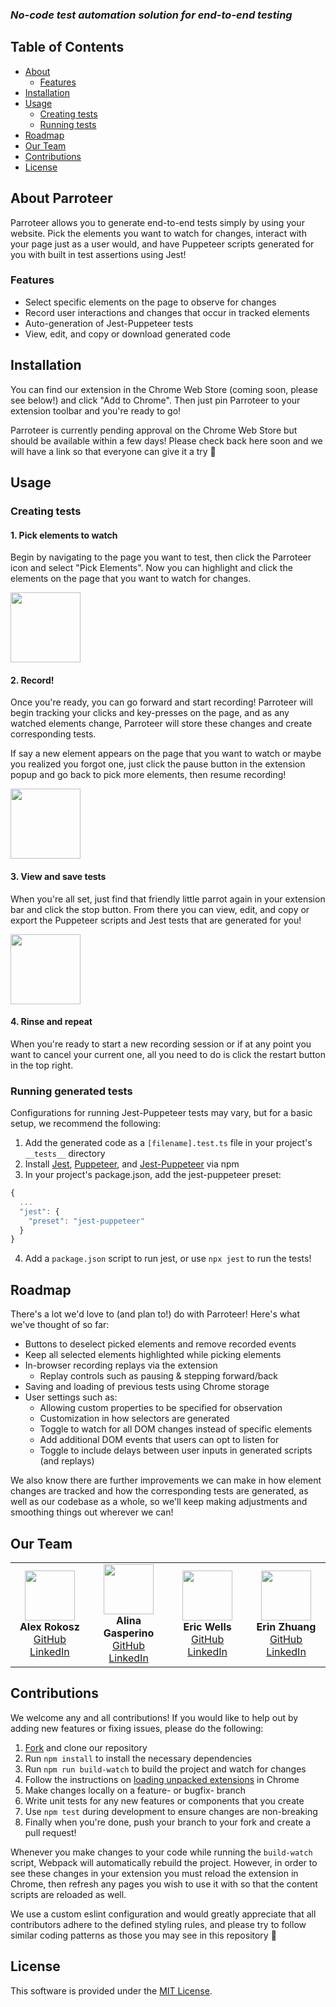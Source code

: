 <!-- parroteer banner -->
### *No-code test automation solution for end-to-end testing*

## Table of Contents
- [About](#about-parroteer)
  - [Features](#features)
- [Installation](#installation)
- [Usage](#usage)
  - [Creating tests](#creating-tests)
  - [Running tests](#running-generated-tests)
- [Roadmap](#roadmap)
- [Our Team](#our-team)
- [Contributions](#contributions)
- [License](#license)

<!-- chrome store link -->
## About Parroteer
Parroteer allows you to generate end-to-end tests simply by using your website. Pick the elements you want to watch for changes, interact with your page just as a user would, and have Puppeteer scripts generated for you with built in test assertions using Jest!

### Features
- Select specific elements on the page to observe for changes
- Record user interactions and changes that occur in tracked elements
- Auto-generation of Jest-Puppeteer tests
- View, edit, and copy or download generated code

## Installation
You can find our extension in the Chrome Web Store (coming soon, please see below!) and click "Add to Chrome". Then just pin Parroteer to your extension toolbar and you're ready to go!

Parroteer is currently pending approval on the Chrome Web Store but should be available within a few days! Please check back here soon and we will have a link so that everyone can give it a try 🙂

## Usage
### Creating tests

#### 1. Pick elements to watch
Begin by navigating to the page you want to test, then click the Parroteer icon and select "Pick Elements". Now you can highlight and click the elements on the page that you want to watch for changes.

<p float="left">
<img src="https://user-images.githubusercontent.com/1347847/180234922-42166381-ada8-4c95-8cb2-208202a6e939.png" style="height: 7rem;" />
<!-- <img src="https://user-images.githubusercontent.com/1347847/180239851-734bec83-8db3-4ff8-aee1-a1aa4ca04038.png" style="height: 7rem;" /> -->
</p>


#### 2. Record!
Once you're ready, you can go forward and start recording! Parroteer will begin tracking your clicks and key-presses on the page, and as any watched elements change, Parroteer will store these changes and create corresponding tests.

If say a new element appears on the page that you want to watch or maybe you realized you forgot one, just click the pause button in the extension popup and go back to pick more elements, then resume recording!

<img src="https://user-images.githubusercontent.com/1347847/180239274-54a3f699-71f5-4aed-99aa-9f2a5bb175be.png" style="height: 7rem;" />

#### 3. View and save tests
When you're all set, just find that friendly little parrot again in your extension bar and click the stop button. From there you can view, edit, and copy or export the Puppeteer scripts and Jest tests that are generated for you!

<img src="https://user-images.githubusercontent.com/1347847/180239293-8cd77ce3-1c02-4b14-ab1a-aa946d88db4a.png" style="height: 7rem;" />

#### 4. Rinse and repeat
When you're ready to start a new recording session or if at any point you want to cancel your current one, all you need to do is click the restart button in the top right.

### Running generated tests
Configurations for running Jest-Puppeteer tests may vary, but for a basic setup, we recommend the following:
1. Add the generated code as a `[filename].test.ts` file in your project's `__tests__` directory
2. Install [Jest](https://github.com/facebook/jest), [Puppeteer](https://github.com/puppeteer/puppeteer), and [Jest-Puppeteer](https://github.com/smooth-code/jest-puppeteer) via npm
3. In your project's package.json, add the jest-puppeteer preset:
```js
{
  ...
  "jest": {
    "preset": "jest-puppeteer"
  }
}
```
4. Add a `package.json` script to run jest, or use `npx jest` to run the tests!

## Roadmap
There's a lot we'd love to (and plan to!) do with Parroteer! Here's what we've thought of so far:
- Buttons to deselect picked elements and remove recorded events
- Keep all selected elements highlighted while picking elements
- In-browser recording replays via the extension
  - Replay controls such as pausing & stepping forward/back
- Saving and loading of previous tests using Chrome storage
- User settings such as:
  - Allowing custom properties to be specified for observation
  - Customization in how selectors are generated
  - Toggle to watch for all DOM changes instead of specific elements
  - Add additional DOM events that users can opt to listen for
  - Toggle to include delays between user inputs in generated scripts (and replays)

We also know there are further improvements we can make in how element changes are tracked and how the corresponding tests are generated, as well as our codebase as a whole, so we'll keep making adjustments and smoothing things out wherever we can!

## Our Team
<table><tbody><tr>
  <td align="center" width="150">
    <img src="https://user-images.githubusercontent.com/1347847/180048247-6ae956ab-da6a-44dd-b43b-2ccb71414b5e.png" style="height: 5rem; width: 5rem;" />
    <br/>
    <strong>Alex Rokosz</strong>
    <br/>
    <a href="https://github.com/alrokosz">GitHub</a>
    <br/>
    <a href="https://www.linkedin.com/in/alexanderrokosz/">LinkedIn</a>
  </td>
  <td align="center" width="150">
    <img src="https://user-images.githubusercontent.com/1347847/180048245-bd80e3ab-fefd-4290-a5b6-6fb11669eafe.png" style="height: 5rem; width: 5rem;" />
    <br/>
    <strong>Alina Gasperino</strong>
    <br/>
    <a href="https://github.com/Alina207">GitHub</a>
    <br/>
    <a href="https://www.linkedin.com/in/alinagasperino/">LinkedIn</a>
  </td>
  <td align="center" width="150">
    <img src="https://user-images.githubusercontent.com/1347847/180048242-9201e19e-1f29-4dda-97cd-59c32e06767b.png" style="height: 5rem; width: 5rem;" />
    <br/>
    <strong>Eric Wells</strong>
    <br/>
    <a href="https://github.com/epiqu1n/">GitHub</a>
    <br/>
    <a href="https://www.linkedin.com/in/ewells2275/">LinkedIn</a>
  </td>
  <td align="center" width="150">
    <img src="https://user-images.githubusercontent.com/1347847/180048249-2384e70d-8a10-4fc9-b12f-bff75a900ab3.png" style="height: 5rem; width: 5rem;" />
    <br/>
    <strong>Erin Zhuang</strong>
    <br/>
    <a href="https://github.com/erinzz">GitHub</a>
    <br/>
    <a href="https://www.linkedin.com/in/erin-zhuang/">LinkedIn</a>
  </td>
</tr></tbody></table>

## Contributions
We welcome any and all contributions! If you would like to help out by adding new features or fixing issues, please do the following:
1. [Fork](https://github.com/oslabs-beta/parroteer/fork) and clone our repository
2. Run `npm install` to install the necessary dependencies
3. Run `npm run build-watch` to build the project and watch for changes
4. Follow the instructions on [loading unpacked extensions](https://developer.chrome.com/docs/extensions/mv3/getstarted/#unpacked) in Chrome
5. Make changes locally on a feature- or bugfix- branch
6. Write unit tests for any new features or components that you create
7. Use `npm test` during development to ensure changes are non-breaking
8. Finally when you're done, push your branch to your fork and create a pull request!

Whenever you make changes to your code while running the `build-watch` script, Webpack will automatically rebuild the project. However, in order to see these changes in your extension you must reload the extension in Chrome, then refresh any pages you wish to use it with so that the content scripts are reloaded as well.

We use a custom eslint configuration and would greatly appreciate that all contributors adhere to the defined styling rules, and please try to follow similar coding patterns as those you may see in this repository 🙂

## License
This software is provided under the [MIT License](LICENSE.md).
